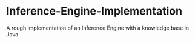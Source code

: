 # Inference-Engine-Implementation
A rough implementation of an Inference Engine with a knowledge base in Java
